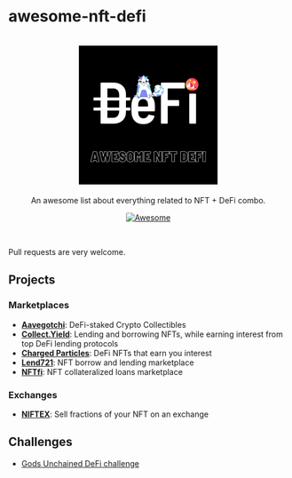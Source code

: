 # awesome-nft-defi

<br/>
<div align="center">
  <img width="250px" src="./logo.png">
</div>
<br/>
<div align="center">
An awesome list about everything related to NFT + DeFi combo.

[![Awesome](https://awesome.re/badge.svg)](https://awesome.re)
</div>
<br/>

Pull requests are very welcome.

## Projects

### Marketplaces
- [**Aavegotchi**](https://twitter.com/aavegotchi): DeFi-staked Crypto Collectibles
- [**Collect.Yield**](https://collectyield.com): Lending and borrowing NFTs, while earning interest from top DeFi lending protocols
- [**Charged Particles**](https://charged-particles.eth.link/): DeFi NFTs that earn you interest
- [**Lend721**](https://lend721.app/): NFT borrow and lending marketplace
- [**NFTfi**](http://nftfi.com/): NFT collateralized loans marketplace

### Exchanges
- [**NIFTEX**](https://www.niftex.com/): Sell fractions of your NFT on an exchange

## Challenges 

- [Gods Unchained DeFi challenge](https://www.reddit.com/r/GodsUnchained/comments/igsfib/the_gods_unchained_defi_challenge_eth_prizes_for/)
